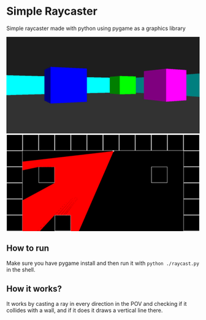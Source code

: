 # Simple Raycaster
Simple raycaster made with python using pygame as a graphics library

![raycast](preview/raycast1.png)
![raycast](preview/raycast2.png)

## How to run
Make sure you have pygame install and then run it with `python ./raycast.py` in the shell.

## How it works?
It works by casting a ray in every direction in the POV and checking if it collides with a wall, and if it does it draws a vertical line there.
